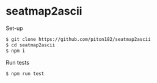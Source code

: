 # seatmap2ascii

Set-up
```sh
$ git clone https://github.com/piton182/seatmap2ascii
$ cd seatmap2ascii
$ npm i
```

Run tests
```sh
$ npm run test
```
